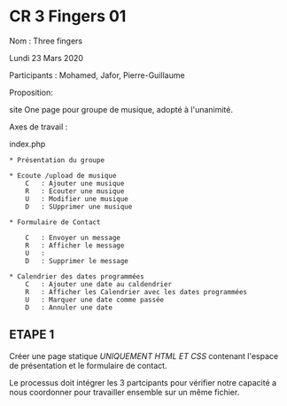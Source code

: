 # CR 3 Fingers 01

Nom : Three fingers

Lundi 23 Mars 2020

Participants : Mohamed, Jafor, Pierre-Guillaume

Proposition:

site One page pour groupe de musique, adopté à l'unanimité.

Axes de travail :

index.php

    * Présentation du groupe
    
    * Ecoute /upload de musique
        C   : Ajouter une musique
        R   : Ecouter une musique
        U   : Modifier une musique
        D   : SUpprimer une musique

    * Formulaire de Contact

        C   : Envoyer un message
        R   : Afficher le message
        U   : 
        D   : Supprimer le message

    * Calendrier des dates programmées
        C   : Ajouter une date au caldendrier
        R   : Afficher les Calendrier avec les dates programmées
        U   : Marquer une date comme passée
        D   : Annuler une date

## ETAPE 1

Créer une page statique *UNIQUEMENT HTML ET CSS* contenant l'espace de présentation et le formulaire de contact.

Le processus doit intégrer les 3 partcipants pour vérifier notre capacité a nous coordonner pour travailler ensemble sur un même fichier.